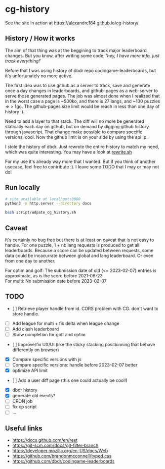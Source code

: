 # cg-history

See the site in action at https://alexandre184.github.io/cg-history/

## History / How it works

The aim of that thing was at the beggining to track major leaderboard changes. But you know, after writing some code, '*hey, I have more info, just track everything!*'

Before that I was using history of dbdr repo codingame-leaderboards, but it's unfortunately no more active.

The first idea was to use github as a server to track, save and generate once a day changes in leaderboards, and github-pages as a web-server to serve those generated pages. The job was almost done when I realized that in the worst case a page is ~500ko, and there is 27 langs, and ~100 puzzles => > 1go. The github-pages size limit would be reach in less than one day of history :).

Need to add a layer to that stack. The diff will no more be generated statically each day on github, but on demand by digging github history through javascript. That change make possible to compare specific versions, cool. Now the github limit is on your side by using the api :p.

I stole the history of dbdr. Just rewrote the entire history to match my need, which was quite interesting. You may have a look at [rewrite.sh](/script/history/rewrite.sh)

For my use it's already way more that I wanted. But if you think of another usecase, feel free to contribute :). I leave some TODO that I may or may not do!

## Run locally

```bash
# site available at localhost:8000
python3 -m http.server --directory docs

bash script/udpate_cg_history.sh
```

## Caveat

It's certainly no bug free but there is at least on caveat that is not easy to handle. For one puzzle, 1 + nb lang requests is produced to get all leaderboards. Because a score can be updated between requests, some data could be incacurrate between global and lang leaderboard. Or even from one day to another.

For optim and golf: The submission date of old (<= 2023-02-07) entries is approximate, as is the score before 2021-06-23<br>
For multi: No submission date before 2023-02-07

## TODO
- [ ] Retrieve player handle from id. CORS problem with CG. don't want to store handle.
- [ ] Add league for multi + fix delta when league change
- [ ] Add clash leaderboard
- [ ] Show completion for golf and optim
- [ ] Improve/fix UX/UI (like the sticky stacking positionning that behave differently on browser)
- [x] Compare specific versions with js
- [ ] Compare specific versions: handle before 2023-02-07 better
- [x] optimize API limit
- [ ] Add a user diff page (this one could actually be cool!)
- [x] dbdr history
- [x] generate old events?
- [ ] CRON job
- [ ] fix cp script
- [ ] ...

## Useful links

- https://docs.github.com/en/rest
- https://git-scm.com/docs/git-filter-branch
- https://developer.mozilla.org/en-US/docs/Web
- https://github.com/brandonmcconnell/typed.css
- https://github.com/dbdr/codingame-leaderboards


